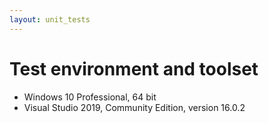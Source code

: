 ```yaml
---
layout: unit_tests
---
```


# Test environment and toolset 

* Windows 10 Professional, 64 bit
* Visual Studio 2019, Community Edition, version 16.0.2
